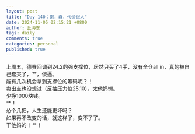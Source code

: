 ```yaml
---
layout: post
title: "Day 140：懒，蠢，代价很大"
date: 2024-11-05 02:15:21 +0800
author: 丘海东 
tags: daily
comments: true
categories: personal
published: true
---
```

上周五，德赛回调到24.2的强支撑位，居然只买了4手，没有全仓all in，真的被自己蠢哭了，艹，傻逼。  
能有几次机会拿到支撑位的筹码呢？！  
卖出点也没想过（反抽压力位25.10），太他妈懒。  
少挣1000块钱。  
艹！  
怂个几把，人生还能更坏吗？  
如果再不改变的话，就这样了，变不了了。  
干他妈的！艹！
